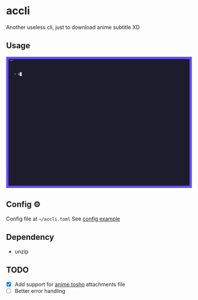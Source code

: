 # accli

Another useless cli, just to download anime subtitle XD

## Usage

![Usage](./docs/assets/demo.gif)

## Config ⚙️

Config file at `~/accli.toml`
See [config example](./docs/config.example.toml)

## Dependency

- unzip

## TODO

- [X] Add support for [anime tosho](https://animetosho.org/) attachments file
- [ ] Better error handling
